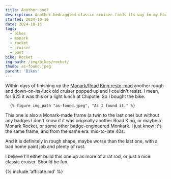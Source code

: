 ```yaml
---
title: Another one?
description: Another bedraggled classic cruiser finds its way to my house.
started: 2024-10-16
date: 2024-10-16
tags:
  - bikes
  - monark
  - rocket
  - cruiser
  - post
bike: Rocket
img_path: /img/bikes/rocket/
thumb: as-found.jpeg
parent: 'Bikes'
---
```


  Within days of finishing up the [Monark/Road King resto-mod](/monark-road-king) another rough and down-on-its-luck old cruiser popped up and I couldn't resist. I mean, for $25 it was this or a light lunch at Chipotle. So I bought the bike.

      {% figure img_path "as-found.jpeg", "As I found it." %}

  This one is also a Monark-made frame (a twin to the last one) but without any badges I don't know if it was originally another Road King, or maybe a Monark Rocket, or some other badge-engineered Monkark. I just know it's the same frame, and from the same era: mid-to-late 40s.
  
  And it is definitely in rough shape, maybe worse than the last one, with a bad home paint job and plenty of rust. 

  I believe I'll either build this one up as more of a rat rod, or just a nice classic cruiser. Should be fun.


{% include 'affiliate.md' %}

